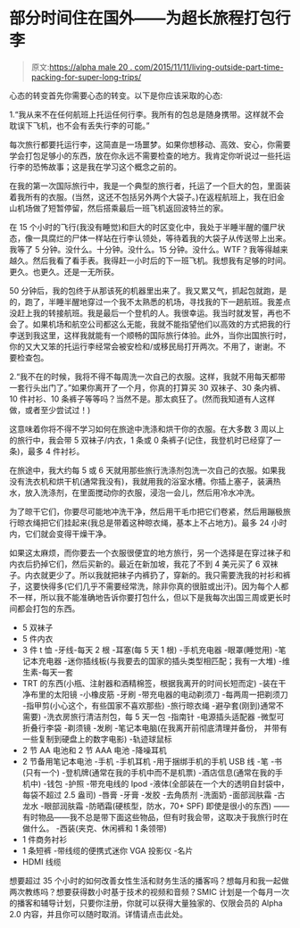 # 部分时间住在国外——为超长旅程打包行李

> 原文:[https://alpha male 20 . com/2015/11/11/living-outside-part-time-packing-for-super-long-trips/](https://alphamale20.com/2015/11/11/living-abroad-part-time-packing-for-super-long-trips/)

心态的转变首先你需要心态的转变。以下是你应该采取的心态:

1.“我从来不在任何航班上托运任何行李。我所有的包总是随身携带。这样就不会耽误下飞机，也不会有丢失行李的可能。”

每次旅行都要托运行李，这简直是一场噩梦。如果你想移动、高效、安心，你需要学会打包足够小的东西，放在你永远不需要检查的地方。我肯定你听说过一些托运行李的恐怖故事；这是我在学习这个概念之前的。

在我的第一次国际旅行中，我是一个典型的旅行者，托运了一个巨大的包，里面装着我所有的衣服。(当然，这还不包括另外两个大袋子。)在返程航班上，我在旧金山机场做了短暂停留，然后搭乘最后一班飞机返回波特兰的家。

在 15 个小时的飞行(我没有睡觉)和巨大的时区变化中，我处于半睡半醒的僵尸状态，像一具腐烂的尸体一样站在行李认领处，等待着我的大袋子从传送带上出来。我等了 5 分钟。没什么。十分钟。没什么。15 分钟。没什么。WTF？我等得越来越久。然后我看了看手表。我得赶一小时后的下一班飞机。我想我有足够的时间。更久。也更久。还是一无所获。

50 分钟后，我的包终于从那该死的机器里出来了。我又累又气，抓起包就跑，是的，跑了，半睡半醒地穿过一个我不太熟悉的机场，寻找我的下一趟航班。我差点没赶上我的转接航班。我是最后一个登机的人。我很幸运。我当时就发誓，再也不会了。如果机场和航空公司都这么无能，我就不能指望他们以高效的方式把我的行李送到我这里，这样我就能有一个顺畅的国际旅行体验。此外，当你出国旅行时，你的又大又笨的托运行李经常会被安检和/或移民局打开两次。不用了，谢谢。不要检查包。

2.“我不在的时候，我将不得不每周洗一次自己的衣服。这样，我就不用每天都带一套行头出门了。”如果你离开了一个月，你真的打算买 30 双袜子、30 条内裤、10 件衬衫、10 条裤子等等吗？当然不是。那太疯狂了。(然而我知道有人这样做，或者至少尝试过！)

这意味着你将不得不学习如何在旅途中洗涤和烘干你的衣服。在大多数 3 周以上的旅行中，我会带 5 双袜子/内衣，1 条或 0 条裤子(记住，我登机时已经穿了一条)，最多 4 件衬衫。

在旅途中，我大约每 5 或 6 天就用那些旅行洗涤剂包洗一次自己的衣服。如果我没有洗衣机和烘干机(通常我没有)，我就用我的浴室水槽。你插上塞子，装满热水，放入洗涤剂，在里面搅动你的衣服，浸泡一会儿，然后用冷水冲洗。

为了晾干它们，你要尽可能地冲洗干净，然后用干毛巾把它们卷紧，然后用蹦极旅行晾衣绳把它们挂起来(我总是带着这种晾衣绳，基本上不占地方)。最多 24 小时内，它们就会变得干燥干净。

如果这太麻烦，而你要去一个衣服很便宜的地方旅行，另一个选择是在穿过袜子和内衣后扔掉它们，然后买新的。最近在新加坡，我花了不到 4 美元买了 6 双袜子。内衣就更少了。所以我就把袜子内裤扔了，穿新的。我只需要洗我的衬衫和裤子，这要快得多(它们几乎不需要经常洗，除非你真的很脏或出汗)。因为每个人都不一样，所以我不能准确地告诉你要打包什么，但以下是我每次出国三周或更长时间都会打包的东西。

- 5 双袜子
- 5 件内衣
- 3 件 t 恤
-牙线-每天 2 根
-耳塞(每 5 天 1 根)
-手机充电器
-眼罩(睡觉用)
-笔记本充电器
-迷你插线板(与我要去的国家的插头类型相匹配；我有一大堆)
-维生素-每天一套
- TRT 的东西(小瓶、注射器和酒精棉签，根据我离开的时间长短而定)
-装在干净布里的太阳镜
-小橡皮筋
-牙刷
-带充电器的电动剃须刀
-每两周一把剃须刀
-指甲剪(小心这个，有些国家不喜欢那些)
-旅行晾衣绳
-避孕套(刚到)通常不需要)
-洗衣房旅行清洁剂包，每 5 天一包
-指南针
-电源插头适配器
-微型可折叠行李袋
-剃须镜
-发刷
-笔记本电脑(在我离开前彻底清理并备份， 并带有一些复制到硬盘上的数字电影)
-轨迹球鼠标
- 2 节 AA 电池和 2 节 AAA 电池
-降噪耳机
- 2 节备用笔记本电池
-手机
-手机耳机
-用于捆绑手机的手机 USB 线
-笔
-书(只有一个)
-登机牌(通常在我的手机中而不是机票)
-酒店信息(通常在我的手机中)
-钱包
-护照
-带充电线的 Ipod
-液体(全部装在一个大的透明自封袋中，每袋不超过 2.5 盎司)
-唇膏
-牙膏
-发胶
-去角质剂
-洗面奶
-面部润肤霜
-古龙水
-眼部润肤霜
-防晒霜(硬核型，防水，70+ SPF)
即使是很小的东西)
——有时物品——我不总是带下面这些物品，但有时我会带，这取决于我旅行时在做什么。
-西装(夹克、休闲裤和 1 条领带)
- 1 件商务衬衫
- 1 条短裤
-带线缆的便携式迷你 VGA 投影仪
-名片
- HDMI 线缆

想要超过 35 个小时的如何改善女性生活和财务生活的播客吗？想每月和我一起做两次教练吗？想要获得数小时基于技术的视频和音频？SMIC 计划是一个每月一次的播客和辅导计划，只要你注册，你就可以获得大量独家的、仅限会员的 Alpha 2.0 内容，并且你可以随时取消。详情请点击此处。